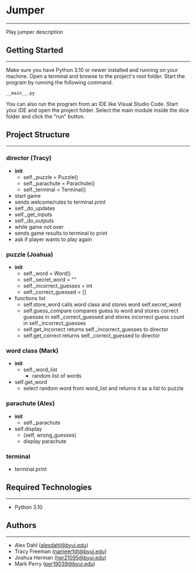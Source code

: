 # Jumper
___
Play jumper description

## Getting Started
___

Make sure you have Python 3.10 or newer installed and running on your machine. Open a terminal and 
browse to the project's root folder. Start the program by running the following command.
```
__main__.py
```
You can also run the program from an IDE like Visual Studio Code. Start your IDE and open the 
project folder. Select the main module inside the dice folder and click the "run" button.

## Project Structure
___

### director  (Tracy)
- __init__
    - self._puzzle = Puzzle()
    - self._parachute = Parachute()
    - self._terminal = Terminal()
- start game
- sends welcome/rules to terminal.print
- self._do_updates
- self._get_inputs
- self._do_outputs
- while game not over 
- sends game results to terminal to print
- ask if player wants to play again

### puzzle (Joahua)
- __init__
    - self._word = Word()
    - self._secret_word = ""
    - self._incorrect_guesses = int
    - self._correct_guessed = []
- functions list
    - self.store_word calls word class and stores word self.secret_word
    - self.guess_compare compares guess to word and stores correct guesses in self._correct_guessed and
      stores incorrect guess count in self._incorrect_guesses
    - self.get_incorrect returns self._incorrect_guesses to director
    - self.get_correct returns self._correct_guessed to director
    
### word class (Mark)
- __init__
  - self._word_list
      - random list of words
- self.get_word
    - select random word from word_list and returns it as a list to puzzle

### parachute (Alex)
- __init__
    - self._parachute
- self.display
    - (self, wrong_guesses)
    - display parachute

### terminal
- terminal.print

## Required Technologies
---
* Python 3.10

## Authors
---
* Alex Dahl (alexdahl@byui.edu)
* Tracy Freeman (nameerfdt@byui.edu)
* Joshua Herman (her21095@byui.edu)
* Mark Perry (per19039@byui.edu)
